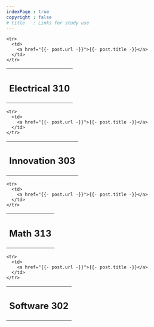 ```yaml
---
indexPage : true
copyright : false
# title   : Links for study use
---
```

<table class="contents-table">

  <th colspan="2"><h2 class="contents-title">Electrical 310</h2></th>

    <tr>
      <td>
        <a href="{{- post.url -}}">{{- post.title -}}</a>
      </td>
    </tr>

</table>

<table class="contents-table">

  <th colspan="2"><h2 class="contents-title">Innovation 303</h2></th>

    <tr>
      <td>
        <a href="{{- post.url -}}">{{- post.title -}}</a>
      </td>
    </tr>

</table>

<table class="contents-table">

  <th colspan="2"><h2 class="contents-title">Math 313</h2></th>

    <tr>
      <td>
        <a href="{{- post.url -}}">{{- post.title -}}</a>
      </td>
    </tr>

</table>

<table class="contents-table">

  <th colspan="2"><h2 class="contents-title">Software 302</h2></th>

    <tr>
      <td>
        <a href="{{- post.url -}}">{{- post.title -}}</a>
      </td>
    </tr>

</table>